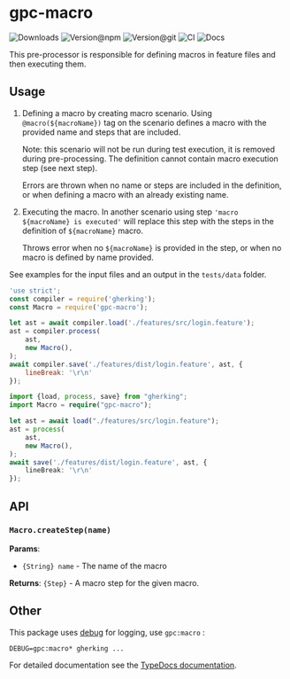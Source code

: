 # gpc-macro

![Downloads](https://img.shields.io/npm/dw/gpc-macro?style=flat-square)
![Version@npm](https://img.shields.io/npm/v/gpc-macro?label=version%40npm&style=flat-square)
![Version@git](https://img.shields.io/github/package-json/v/gherking/gpc-macro/master?label=version%40git&style=flat-square)
![CI](https://img.shields.io/github/workflow/status/gherking/gpc-macro/CI/master?label=ci&style=flat-square)
![Docs](https://img.shields.io/github/workflow/status/gherking/gpc-macro/Docs/master?label=docs&style=flat-square)

This pre-processor is responsible for defining macros in feature files and then executing them.

## Usage

1. Defining a macro by creating  macro scenario. Using `@macro(${macroName})` tag on the scenario defines a macro with the provided name and steps that are included.

   Note: this scenario will not be run during test execution, it is removed during pre-processing. The definition cannot contain macro execution step (see next step).

   Errors are thrown when no name or steps are included in the definition, or when defining a macro with an already existing name.
   
2. Executing the macro. In another scenario using step `'macro ${macroName} is executed'` will replace this step with the steps in the definition of `${macroName}` macro.

   Throws error when no `${macroName}` is provided in the step, or when no macro is defined by name provided.

See examples for the input files and an output in the `tests/data` folder.

```javascript
'use strict';
const compiler = require('gherking');
const Macro = require('gpc-macro');

let ast = await compiler.load('./features/src/login.feature');
ast = compiler.process(
    ast,
    new Macro(),
);
await compiler.save('./features/dist/login.feature', ast, {
    lineBreak: '\r\n'
});
```

```typescript
import {load, process, save} from "gherking";
import Macro = require("gpc-macro");

let ast = await load("./features/src/login.feature");
ast = process(
    ast,
    new Macro(),
);
await save('./features/dist/login.feature', ast, {
    lineBreak: '\r\n'
});
```
## API

### `Macro.createStep(name)`

**Params**:
- `{String} name` - The name of the macro

**Returns**: `{Step}` - A macro step for the given macro.

## Other

This package uses [debug](https://www.npmjs.com/package/debug) for logging, use `gpc:macro` :

```shell
DEBUG=gpc:macro* gherking ...
```

For detailed documentation see the [TypeDocs documentation](https://gherking.github.io/gpc-macro/).